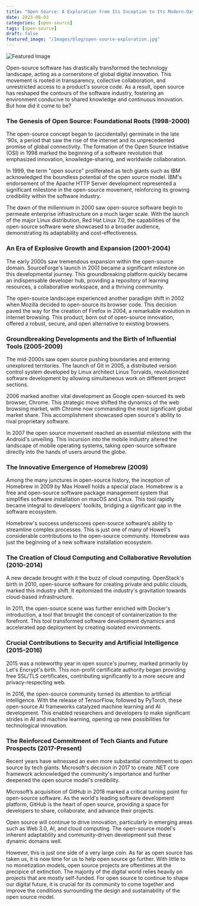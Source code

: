 ```yaml
---
title: "Open Source: A Exploration from Its Inception to Its Modern-Day Influence"
date: 2023-08-03
categories: [open-source]
tags: [open-source]
draft: false
featured_image: "/Images/blog/open-source-exploration.jpg"
---
```

![Featured Image](/Images/blog/open-source-exploration.jpg)

Open-source software has drastically transformed the technology landscape, acting as a cornerstone of global digital innovation. This movement is rooted in transparency, collective collaboration, and unrestricted access to a product's source code. As a result, open source has reshaped the contours of the software industry, fostering an environment conducive to shared knowledge and continuous innovation. But how did it come to be?

### The Genesis of Open Source: Foundational Roots (1998-2000)

The open-source concept began to (accidentally) germinate in the late '90s, a period that saw the rise of the internet and its unprecedented promise of global connectivity. The formation of the Open Source Initiative (OSI) in 1998 marked the beginning of a software revolution that emphasized innovation, knowledge-sharing, and worldwide collaboration.

In 1999, the term "open source" proliferated as tech giants such as IBM acknowledged the boundless potential of the open source model. IBM's endorsement of the Apache HTTP Server development represented a significant milestone in the open-source movement, reinforcing its growing credibility within the software industry.

The dawn of the millennium in 2000 saw open-source software begin to permeate enterprise infrastructure on a much larger scale. With the launch of the major Linux distribution, Red Hat Linux 7.0, the capabilities of the open-source software were showcased to a broader audience, demonstrating its adaptability and cost-effectiveness.

### An Era of Explosive Growth and Expansion (2001-2004)

The early 2000s saw tremendous expansion within the open-source domain. SourceForge's launch in 2001 became a significant milestone on this developmental journey. This groundbreaking platform quickly became an indispensable developer hub, providing a repository of learning resources, a collaborative workspace, and a thriving community.

The open-source landscape experienced another paradigm shift in 2002 when Mozilla decided to open-source its browser code. This decision paved the way for the creation of Firefox in 2004, a remarkable evolution in internet browsing. This product, born out of open-source innovation, offered a robust, secure, and open alternative to existing browsers.

### Groundbreaking Developments and the Birth of Influential Tools (2005-2009)

The mid-2000s saw open source pushing boundaries and entering unexplored territories. The launch of Git in 2005, a distributed version control system developed by Linux architect Linus Torvalds, revolutionized software development by allowing simultaneous work on different project sections.

2006 marked another vital development as Google open-sourced its web browser, Chrome. This strategic move shifted the dynamics of the web browsing market, with Chrome now commanding the most significant global market share. This accomplishment showcased open source's ability to rival proprietary software.

In 2007 the open source movement reached an essential milestone with the Android's unveiling. This incursion into the mobile industry altered the landscape of mobile operating systems, taking open-source software directly into the hands of users around the globe.

### The Innovative Emergence of Homebrew (2009)

Among the many junctures in open-source history, the inception of Homebrew in 2009 by Max Howell holds a special place. Homebrew is a free and open-source software package management system that simplifies software installation on macOS and Linux. This tool rapidly became integral to developers' toolkits, bridging a significant gap in the software ecosystem.

Homebrew's success underscores open-source software’s ability to streamline complex processes. This is just one of many of Howell's considerable contributions to the open-source community. Homebrew was just the beginning of a new software installation ecosystem.

### The Creation of Cloud Computing and Collaborative Revolution (2010-2014)

A new decade brought with it the buzz of cloud computing. OpenStack's birth in 2010, open-source software for creating private and public clouds, marked this industry shift. It epitomized the industry's gravitation towards cloud-based infrastructure.

In 2011, the open-source scene was further enriched with Docker's introduction, a tool that brought the concept of containerization to the forefront. This tool transformed software development dynamics and accelerated app deployment by creating isolated environments.

### Crucial Contributions to Security and Artificial Intelligence (2015-2016)

2015 was a noteworthy year in open source's journey, marked primarily by Let's Encrypt's birth. This non-profit certificate authority began providing free SSL/TLS certificates, contributing significantly to a more secure and privacy-respecting web.

In 2016, the open-source community turned its attention to artificial intelligence. With the release of TensorFlow, followed by PyTorch, these open-source AI frameworks catalyzed machine learning and AI development. This enabled researchers and developers to make significant strides in AI and machine learning, opening up new possibilities for technological innovation.

### The Reinforced Commitment of Tech Giants and Future Prospects (2017-Present)

Recent years have witnessed an even more substantial commitment to open source by tech giants. Microsoft's decision in 2017 to create .NET core framework acknowledged the community's importance and further deepened the open source model's credibility.

Microsoft’s acquisition of GitHub in 2018 marked a critical turning point for open-source software. As the world's leading software development platform, GitHub is the heart of open source, providing a space for developers to share, collaborate, and advance their projects.

Open source will continue to drive innovation, particularly in emerging areas such as Web 3.0, AI, and cloud computing. The open-source model's inherent adaptability and community-driven development suit these dynamic domains well.

However, this is just one side of a very large coin. As far as open source has taken us, it is now time for us to help open source go further. With little to no monetization models, open source projects are oftentimes at the precipice of extinction. The majority of the digital world relies heavily on projects that are mostly self-funded. For open source to continue to shape our digital future, it is crucial for its community to come together and improve the conditions surrounding the design and sustainability of the open source model.
